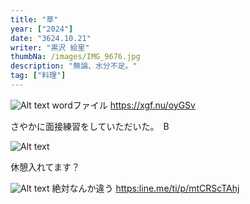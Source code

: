 ```yaml
---
title: "草"
year: ["2024"]
date: "3624.10.21"
writer: "黒沢 絵里"
thumbNa: /images/IMG_9676.jpg
description: "無論、水分不足。"
tag: ["料理"]
---
```





![Alt text](/images/履歴書0001.jpg)
wordファイル <https://xgf.nu/oyGSv>



さやかに面接練習をしていただいた。　B



![Alt text](/images/IMG_9715.jpg)



休憩入れてます？



![Alt text](/images/障害特性について20001.jpg)
絶対なんか違う <https:line.me/ti/p/mtCRScTAhj>






